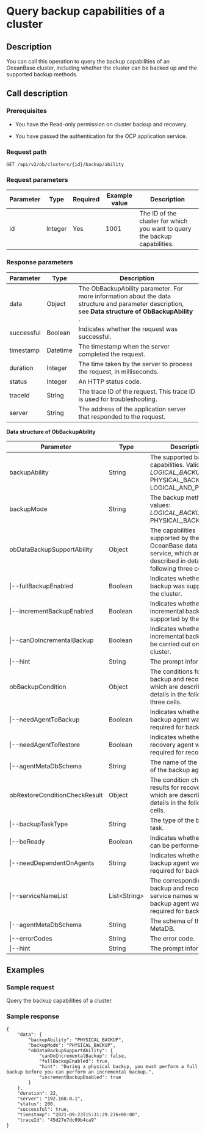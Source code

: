 Query backup capabilities of a cluster
===========================================================

Description
--------------------------------

You can call this operation to query the backup capabilities of an OceanBase cluster, including whether the cluster can be backed up and the supported backup methods.

Call description
-------------------------------------

### Prerequisites

* You have the Read-only permission on cluster backup and recovery.

* You have passed the authentication for the OCP application service.

### Request path

`GET /api/v2/ob/clusters/{id}/backup/ability`

### Request parameters

| Parameter |  Type   | Required | Example value |                                Description                                 |
|-----------|---------|----------|---------------|----------------------------------------------------------------------------|
| id        | Integer | Yes      | 1001          | The ID of the cluster for which you want to query the backup capabilities. |

### Response parameters

| Parameter  |   Type   |                                                                     Description                                                                     |
|------------|----------|-----------------------------------------------------------------------------------------------------------------------------------------------------|
| data       | Object   | The ObBackupAbility parameter. For more information about the data structure and parameter description, see **Data structure of ObBackupAbility** . |
| successful | Boolean  | Indicates whether the request was successful.                                                                                                       |
| timestamp  | Datetime | The timestamp when the server completed the request.                                                                                                |
| duration   | Integer  | The time taken by the server to process the request, in milliseconds.                                                                               |
| status     | Integer  | An HTTP status code.                                                                                                                                |
| traceId    | String   | The trace ID of the request. This trace ID is used for troubleshooting.                                                                             |
| server     | String   | The address of the application server that responded to the request.                                                                                |

**Data structure of ObBackupAbility**

|                  Parameter                  |      Type      |                                                                                                                      Description                                                                                                                      |
|---------------------------------------------|----------------|-------------------------------------------------------------------------------------------------------------------------------------------------------------------------------------------------------------------------------------------------------|
| backupAbility               | String         | The supported backup capabilities. Valid values: *LOGICAL_BACKUP* PHYSICAL_BACKUP   * LOGICAL_AND_PHYSICAL    |
| backupMode  | String         | The backup method. Valid values: *LOGICAL_BACKUP* PHYSICAL_BACKUP                                                                              |
| obDataBackupSupportAbility                  | Object         | The capabilities supported by the OceanBase data backup service, which are described in details in the following three cells.                                                                                                                         |
| \|--fullBackupEnabled                       | Boolean        | Indicates whether full backup was supported by the cluster.                                                                                                                                                                                           |
| \|--incrementBackupEnabled                  | Boolean        | Indicates whether incremental backup was supported by the cluster.                                                                                                                                                                                    |
| \|--canDoIncrementalBackup                  | Boolean        | Indicates whether incremental backup can be carried out on the cluster.                                                                                                                                                                               |
| \|--hint                                    | String         | The prompt information.                                                                                                                                                                                                                               |
| obBackupCondition                           | Object         | The conditions for backup and recovery, which are described in details in the following three cells.                                                                                                                                                  |
| \|--needAgentToBackup                       | Boolean        | Indicates whether the backup agent was required for backup.                                                                                                                                                                                           |
| \|--needAgentToRestore                      | Boolean        | Indicates whether the recovery agent was required for recovery.                                                                                                                                                                                       |
| \|--agentMetaDbSchema                       | String         | The name of the MetaDB of the backup agent.                                                                                                                                                                                                           |
| obRestoreConditionCheckResult               | Object         | The condition check results for recovery, which are described in details in the following cells.                                                                                                                                                      |
| \|--backupTaskType                          | String         | The type of the backup task.                                                                                                                                                                                                                          |
| \|--beReady                                 | Boolean        | Indicates whether backup can be performed.                                                                                                                                                                                                            |
| \|--needDependentOnAgents                   | String         | Indicates whether the backup agent was required for backup.                                                                                                                                                                                           |
| \|--serviceNameList                         | List\<String\> | The corresponding backup and recovery service names when the backup agent was required for backup.                                                                                                                                                    |
| \|--agentMetaDbSchema                       | String         | The schema of the MetaDB.                                                                                                                                                                                                                             |
| \|--errorCodes                              | String         | The error code.                                                                                                                                                                                                                                       |
| \|--hint                                    | String         | The prompt information.                                                                                                                                                                                                                               |

Examples
-----------------------------

### Sample request

Query the backup capabilities of a cluster.

### Sample response

```unknow
{
    "data": {
        "backupAbility": "PHYSICAL_BACKUP",
        "backupMode": "PHYSICAL_BACKUP",
        "obDataBackupSupportAbility": {
            "canDoIncrementalBackup": false,
            "fullBackupEnabled": true,
            "hint": "During a physical backup, you must perform a full backup before you can perform an incremental backup.",
            "incrementBackupEnabled": true
        }
    },
    "duration": 22,
    "server": "192.168.0.1",
    "status": 200,
    "successful": true,
    "timestamp": "2021-09-23T15:31:29.276+08:00",
    "traceId": "45d27e7dc09b4ca9"
}
```
